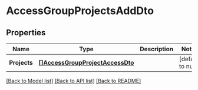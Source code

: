 # AccessGroupProjectsAddDto

## Properties
Name | Type | Description | Notes
------------ | ------------- | ------------- | -------------
**Projects** | [**[]AccessGroupProjectAccessDto**](AccessGroupProjectAccessDto.md) |  | [default to null]

[[Back to Model list]](../README.md#documentation-for-models) [[Back to API list]](../README.md#documentation-for-api-endpoints) [[Back to README]](../README.md)

